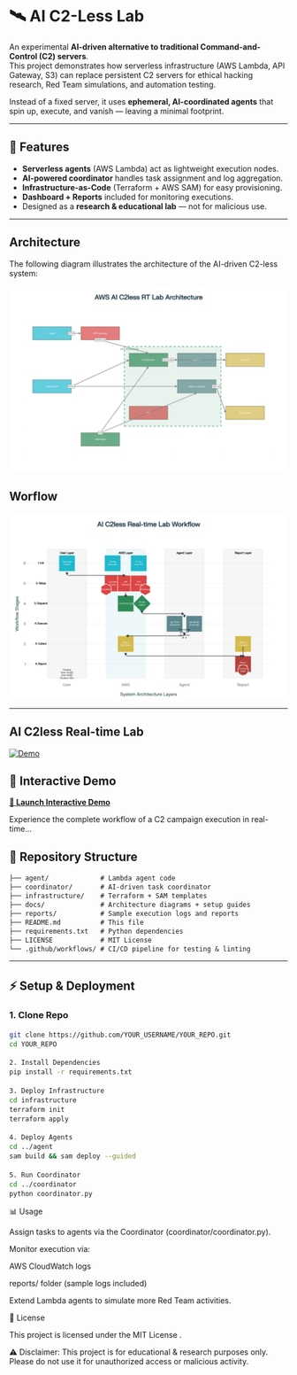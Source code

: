 # 🛰️ AI C2-Less Lab

An experimental **AI-driven alternative to traditional Command-and-Control (C2) servers**.  
This project demonstrates how serverless infrastructure (AWS Lambda, API Gateway, S3) can replace persistent C2 servers for ethical hacking research, Red Team simulations, and automation testing.  

Instead of a fixed server, it uses **ephemeral, AI-coordinated agents** that spin up, execute, and vanish — leaving a minimal footprint.

---

## 🚀 Features
- **Serverless agents** (AWS Lambda) act as lightweight execution nodes.  
- **AI-powered coordinator** handles task assignment and log aggregation.  
- **Infrastructure-as-Code** (Terraform + AWS SAM) for easy provisioning.  
- **Dashboard + Reports** included for monitoring executions.  
- Designed as a **research & educational lab** — not for malicious use.

---

## Architecture

The following diagram illustrates the architecture of the AI-driven C2-less system:

![AI C2-Less Architecture](./docs/aws_architecture_diagram.png)

## Worflow

![AI C2-Less Worflow](./docs/ai_c2less_workflow.png)

---


## AI C2less Real-time Lab

[![Demo](https://img.shields.io/badge/🚀-Live_Demo-blue?style=for-the-badge)](https://dibakardey.github.io/digital-phantom/docs)

## 🎯 Interactive Demo

**[🚀 Launch Interactive Demo](https://dibakardey.github.io/digital-phantom/docs)**

Experience the complete workflow of a C2 campaign execution in real-time...


## 📂 Repository Structure
```plaintext
├── agent/             # Lambda agent code
├── coordinator/       # AI-driven task coordinator
├── infrastructure/    # Terraform + SAM templates
├── docs/              # Architecture diagrams + setup guides
├── reports/           # Sample execution logs and reports
├── README.md          # This file
├── requirements.txt   # Python dependencies
├── LICENSE            # MIT License
└── .github/workflows/ # CI/CD pipeline for testing & linting
```

---

## ⚡ Setup & Deployment

### 1. Clone Repo
```bash
git clone https://github.com/YOUR_USERNAME/YOUR_REPO.git
cd YOUR_REPO

2. Install Dependencies
pip install -r requirements.txt

3. Deploy Infrastructure
cd infrastructure
terraform init
terraform apply

4. Deploy Agents
cd ../agent
sam build && sam deploy --guided

5. Run Coordinator
cd ../coordinator
python coordinator.py
```
📊 Usage

Assign tasks to agents via the Coordinator (coordinator/coordinator.py).

Monitor execution via:

AWS CloudWatch logs

reports/ folder (sample logs included)

Extend Lambda agents to simulate more Red Team activities.


📜 License

This project is licensed under the MIT License
.

⚠️ Disclaimer: This project is for educational & research purposes only.
Please do not use it for unauthorized access or malicious activity.
